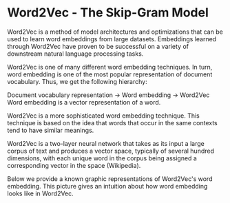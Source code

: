 # Word2Vec - The Skip-Gram Model

Word2Vec is a method of model architectures and optimizations that can be used to learn word embeddings from large datasets. Embeddings learned through Word2Vec have proven to be successful on a variety of downstream natural language processing tasks.

Word2Vec is one of many different word embedding techniques. In turn, word embedding is one of the most popular representation of document vocabulary. Thus, we get the following hierarchy:

Document vocabulary representation -> Word embedding -> Word2Vec Word embedding is a vector representation of a word.

Word2Vec is a more sophisticated word embedding technique. This technique is based on the idea that words that occur in the same contexts tend to have similar meanings.

Word2Vec is a two-layer neural network that takes as its input a large corpus of text and produces a vector space, typically of several hundred dimensions, with each unique word in the corpus being assigned a corresponding vector in the space (Wikipedia).

Below we provide a known graphic representations of Word2Vec's word embedding. This picture gives an intuition about how word embedding looks like in Word2Vec.
